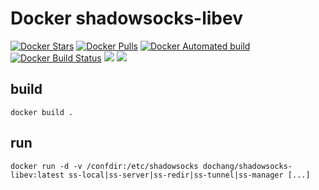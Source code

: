 Docker shadowsocks-libev
========================

[![Docker Stars](https://img.shields.io/docker/stars/dochang/shadowsocks-libev.svg)](https://hub.docker.com/r/dochang/shadowsocks-libev/)
[![Docker Pulls](https://img.shields.io/docker/pulls/dochang/shadowsocks-libev.svg)](https://hub.docker.com/r/dochang/shadowsocks-libev/)
[![Docker Automated build](https://img.shields.io/docker/automated/dochang/shadowsocks-libev.svg)](https://hub.docker.com/r/dochang/shadowsocks-libev/)
[![Docker Build Status](https://img.shields.io/docker/build/dochang/shadowsocks-libev.svg)](https://hub.docker.com/r/dochang/shadowsocks-libev/)
[![](https://images.microbadger.com/badges/image/dochang/shadowsocks-libev.svg)](https://microbadger.com/images/dochang/shadowsocks-libev "Get your own image badge on microbadger.com")
[![](https://images.microbadger.com/badges/version/dochang/shadowsocks-libev.svg)](https://microbadger.com/images/dochang/shadowsocks-libev "Get your own version badge on microbadger.com")

build
-----

    docker build .

run
---

    docker run -d -v /confdir:/etc/shadowsocks dochang/shadowsocks-libev:latest ss-local|ss-server|ss-redir|ss-tunnel|ss-manager [...]

